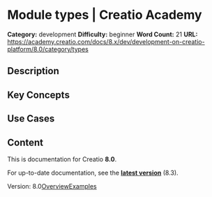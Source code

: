 # Module types | Creatio Academy

**Category:** development **Difficulty:** beginner **Word Count:** 21 **URL:**
https://academy.creatio.com/docs/8.x/dev/development-on-creatio-platform/8.0/category/types

## Description

## Key Concepts

## Use Cases

## Content

This is documentation for Creatio **8.0**.

For up-to-date documentation, see the
**[latest version](/docs/8.x/dev/development-on-creatio-platform/category/types)**
(8.3).

Version:
8.0[Overview](/docs/8.x/dev/development-on-creatio-platform/8.0/front-end-development/classic-ui/modules/module-types/overview)[Examples](/docs/8.x/dev/development-on-creatio-platform/8.0/module-types-examples)
